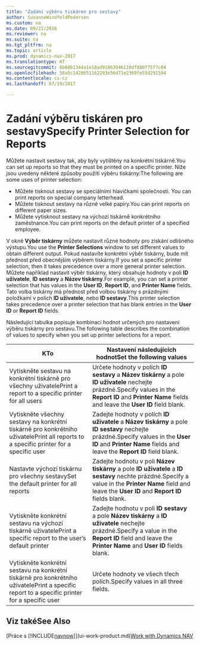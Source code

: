 ```yaml
---
title: "Zadání výběru tiskáren pro sestavy"
author: SusanneWindfeldPedersen
ms.custom: na
ms.date: 09/22/2016
ms.reviewer: na
ms.suite: na
ms.tgt_pltfrm: na
ms.topic: article
ms.prod: dynamics-nav-2017
ms.translationtype: HT
ms.sourcegitcommit: 6b60b1344a1e18ad91863046110df880f75f7c04
ms.openlocfilehash: 56a5c1428651162293e56d71e2369fe55d291594
ms.contentlocale: cs-cz
ms.lasthandoff: 07/19/2017

---
```

    
# <a name="specify-printer-selection-for-reports"></a><span data-ttu-id="691a2-102">Zadání výběru tiskáren pro sestavy</span><span class="sxs-lookup"><span data-stu-id="691a2-102">Specify Printer Selection for Reports</span></span>
<span data-ttu-id="691a2-103">Můžete nastavit sestavy tak, aby byly vytištěny na konkrétní tiskárně.</span><span class="sxs-lookup"><span data-stu-id="691a2-103">You can set up reports so that they must be printed on a specific printer.</span></span> <span data-ttu-id="691a2-104">Níže jsou uvedeny některé způsoby použití výběru tiskárny:</span><span class="sxs-lookup"><span data-stu-id="691a2-104">The following are some uses of printer selection:</span></span> 

- <span data-ttu-id="691a2-105">Můžete tisknout sestavy se speciálními hlavičkami společnosti. </span><span class="sxs-lookup"><span data-stu-id="691a2-105">You can print reports on special company letterhead.</span></span>
- <span data-ttu-id="691a2-106">Můžete tisknout sestavy na různě velké papíry.</span><span class="sxs-lookup"><span data-stu-id="691a2-106">You can print reports on different paper sizes.</span></span>
- <span data-ttu-id="691a2-107">Můžete vytisknout sestavy na výchozí tiskárně konkrétního zaměstnance.</span><span class="sxs-lookup"><span data-stu-id="691a2-107">You can print reports on the default printer of a specified employee.</span></span>

<span data-ttu-id="691a2-108">V okně **Výběr tiskárny** můžete nastavit různé hodnoty pro získání odlišného výstupu.</span><span class="sxs-lookup"><span data-stu-id="691a2-108">You use the **Printer Selections** window to set different values to obtain different output.</span></span> <span data-ttu-id="691a2-109">Pokud nastavíte konkrétní výběr tiskárny, bude mít přednost před obecnějším výběrem tiskárny.</span><span class="sxs-lookup"><span data-stu-id="691a2-109">If you set a specific printer selection, then it takes precedence over a more general printer selection.</span></span> <span data-ttu-id="691a2-110">Můžete například nastavit výběr tiskárny, který obsahuje hodnoty v poli **ID uživatele**, **ID sestavy** a **Název tiskárny**.</span><span class="sxs-lookup"><span data-stu-id="691a2-110">For example, you can set a printer selection that has values in the **User ID**, **Report ID**, and **Printer Name** fields.</span></span> <span data-ttu-id="691a2-111">Tato volba tiskárny má přednost před volbou tiskárny s prázdnými položkami v polích **ID uživatele**, nebo **ID sestavy**.</span><span class="sxs-lookup"><span data-stu-id="691a2-111">This printer selection takes precedence over a printer selection that has blank entries in the **User ID** or **Report ID** fields.</span></span> 

<span data-ttu-id="691a2-112">Následující tabulka popisuje kombinaci hodnot určených pro nastavení výběru tiskárny pro sestavu.</span><span class="sxs-lookup"><span data-stu-id="691a2-112">The following table describes the combination of values to specify when you set up printer selections for a report.</span></span>

|<span data-ttu-id="691a2-113">K</span><span class="sxs-lookup"><span data-stu-id="691a2-113">To</span></span>                                                 |<span data-ttu-id="691a2-114">Nastavení následujících hodnot</span><span class="sxs-lookup"><span data-stu-id="691a2-114">Set the following values</span></span>                                             |
|---------------------------------------------------|---------------------------------------------------------------------|
|<span data-ttu-id="691a2-115">Vytiskněte sestavu na konkrétní tiskárně pro všechny uživatele</span><span class="sxs-lookup"><span data-stu-id="691a2-115">Print a report to a specific printer for all users</span></span> |<span data-ttu-id="691a2-116">Určete hodnoty v polích **ID sestavy** a **Název tiskárny** a pole **ID uživatele** nechejte prázdné.</span><span class="sxs-lookup"><span data-stu-id="691a2-116">Specify values in the **Report ID** and **Printer Name** fields and leave the **User ID** field blank.</span></span>|
|<span data-ttu-id="691a2-117">Vytiskněte všechny sestavy na konkrétní tiskárně pro konkrétního uživatele</span><span class="sxs-lookup"><span data-stu-id="691a2-117">Print all reports to a specific printer for a specific user</span></span>|<span data-ttu-id="691a2-118">Zadejte hodnoty v polích **ID uživatele** a **Název tiskárny** a pole **ID sestavy** nechejte prázdné.</span><span class="sxs-lookup"><span data-stu-id="691a2-118">Specify values in the **User ID** and **Printer Name** fields and leave the **Report ID** field blank.</span></span>|
|<span data-ttu-id="691a2-119">Nastavte výchozí tiskárnu pro všechny sestavy</span><span class="sxs-lookup"><span data-stu-id="691a2-119">Set the default printer for all reports</span></span>|<span data-ttu-id="691a2-120">Zadejte hodnotu v poli **Název tiskárny** a pole **ID uživatele** a **ID sestavy** nechte prázdné.</span><span class="sxs-lookup"><span data-stu-id="691a2-120">Specify a value in the **Printer Name** field and leave the **User ID** and **Report ID** fields blank.</span></span>|
|<span data-ttu-id="691a2-121">Vytiskněte konkrétní sestavu na výchozí tiskárně uživatele</span><span class="sxs-lookup"><span data-stu-id="691a2-121">Print a specific report to the user’s default printer</span></span>|<span data-ttu-id="691a2-122">Zadejte hodnotu v poli **ID sestavy** a pole **Název tiskárny** a **ID uživatele** nechejte prázdné.</span><span class="sxs-lookup"><span data-stu-id="691a2-122">Specify a value in the **Report ID** field and leave the **Printer Name** and **User ID** fields blank.</span></span>|
|<span data-ttu-id="691a2-123">Vytiskněte konkrétní sestavu na konkrétní tiskárně pro konkrétního uživatele</span><span class="sxs-lookup"><span data-stu-id="691a2-123">Print a specific report to a specific printer for a specific user</span></span>|<span data-ttu-id="691a2-124">Určete hodnoty ve všech třech polích.</span><span class="sxs-lookup"><span data-stu-id="691a2-124">Specify values in all three fields.</span></span>|

## <a name="see-also"></a><span data-ttu-id="691a2-125">Viz také</span><span class="sxs-lookup"><span data-stu-id="691a2-125">See Also</span></span>
<span data-ttu-id="691a2-126">[Práce s [!INCLUDE[navnow](includes/navnow_md.md)]](ui-work-product.md)</span><span class="sxs-lookup"><span data-stu-id="691a2-126">[Work with Dynamics NAV](ui-work-product.md)</span></span>

